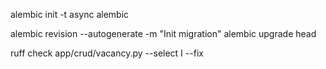 alembic init -t async alembic

alembic revision --autogenerate -m "Init migration"
alembic upgrade head

ruff check app/crud/vacancy.py --select I --fix
